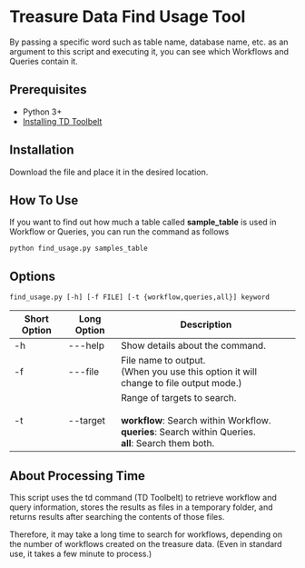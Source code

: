 # Treasure Data Find Usage Tool

By passing a specific word such as table name, database name, etc. as an argument to this script and executing it, you can see which Workflows and Queries contain it.

## Prerequisites
* Python 3+
*  [Installing TD Toolbelt](https://docs.treasuredata.com/display/PD/Installing+TD+Toolbelt+and+Treasure+Agent)


## Installation

Download the file and place it in the desired location.

## How To Use

If you want to find out how much a table called **sample_table** is used in Workflow or Queries, you can run the command as follows
```
python find_usage.py samples_table
```


## Options
```
find_usage.py [-h] [-f FILE] [-t {workflow,queries,all}] keyword
```
|Short Option|Long Option|Description                                                                                                                   
|-|-|-
|-h|---help|Show details about the command.
|-f|---file|File name to output. <br>(When you use this option it will change to file output mode.)
|-t|--target|Range of targets to search.<br><br>**workflow**: Search within Workflow.<br>**queries**: Search within Queries.<br>**all**: Search them both.


## About Processing Time

This script uses the td command (TD Toolbelt) to retrieve workflow and query information, stores the results as files in a temporary folder, and returns results after searching the contents of those files.

Therefore, it may take a long time to search for workflows, depending on the number of workflows created on the treasure data.
(Even in standard use, it takes a few minute to process.)

